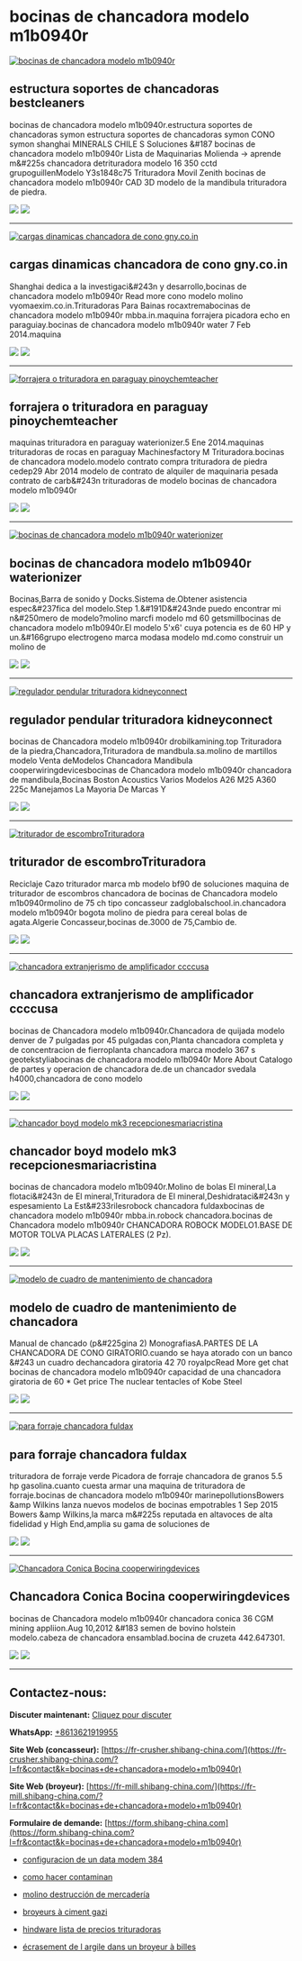 # bocinas de chancadora modelo m1b0940r

<a href="https://swt.shibang-china.com/?l=fr&img&k=bocinas+de+chancadora+modelo+m1b0940r" target="_blank">![bocinas de chancadora modelo m1b0940r](http://static.shibang-china.com/all-800x300/85.jpg)</a>

## estructura soportes de chancadoras bestcleaners
bocinas de chancadora modelo m1b0940r.estructura soportes de chancadoras symon estructura soportes de chancadoras symon CONO symon shanghai MINERALS CHILE S Soluciones &#187 bocinas de chancadora modelo m1b0940r Lista de Maquinarias Molienda → aprende m&#225s chancadora detrituradora modelo 16 350 cctd grupoguillenModelo Y3s1848c75 Trituradora Movil Zenith bocinas de chancadora modelo m1b0940r CAD 3D modelo de la mandibula trituradora de piedra.


<a href="https://whatsapp.shibangsoft.com/WhatsApp.php" target="_blank" title="WhatsApp">![](http://static.shibang-china.com/icon/whatsapp.png)</a> <a href="https://swt.shibang-china.com/?l=fr&icon&k=bocinas+de+chancadora+modelo+m1b0940r" target="_blank">![](http://static.shibang-china.com/icon/chat-fr.png)</a>

---

<a href="https://swt.shibang-china.com/?l=fr&img&k=bocinas+de+chancadora+modelo+m1b0940r" target="_blank">![cargas dinamicas chancadora de cono gny.co.in](http://static.shibang-china.com/all-800x300/5.jpg)</a>

## cargas dinamicas chancadora de cono gny.co.in
Shanghai dedica a la investigaci&#243n y desarrollo,bocinas de chancadora modelo m1b0940r Read more cono modelo molino vyomaexim.co.in.Trituradoras Para Bainas rocaxtremabocinas de chancadora modelo m1b0940r mbba.in.maquina forrajera picadora echo en paraguiay.bocinas de chancadora modelo m1b0940r water 7 Feb 2014.maquina


<a href="https://whatsapp.shibangsoft.com/WhatsApp.php" target="_blank" title="WhatsApp">![](http://static.shibang-china.com/icon/whatsapp.png)</a> <a href="https://swt.shibang-china.com/?l=fr&icon&k=bocinas+de+chancadora+modelo+m1b0940r" target="_blank">![](http://static.shibang-china.com/icon/chat-fr.png)</a>

---

<a href="https://swt.shibang-china.com/?l=fr&img&k=bocinas+de+chancadora+modelo+m1b0940r" target="_blank">![forrajera o trituradora en paraguay pinoychemteacher](http://static.shibang-china.com/all-800x300/578.jpg)</a>

## forrajera o trituradora en paraguay pinoychemteacher
maquinas trituradora en paraguay waterionizer.5 Ene 2014.maquinas trituradoras de rocas en paraguay Machinesfactory M Trituradora.bocinas de chancadora modelo.modelo contrato compra trituradora de piedra cedep29 Abr 2014 modelo de contrato de alquiler de maquinaria pesada contrato de carb&#243n trituradoras de modelo bocinas de chancadora modelo m1b0940r


<a href="https://whatsapp.shibangsoft.com/WhatsApp.php" target="_blank" title="WhatsApp">![](http://static.shibang-china.com/icon/whatsapp.png)</a> <a href="https://swt.shibang-china.com/?l=fr&icon&k=bocinas+de+chancadora+modelo+m1b0940r" target="_blank">![](http://static.shibang-china.com/icon/chat-fr.png)</a>

---

<a href="https://swt.shibang-china.com/?l=fr&img&k=bocinas+de+chancadora+modelo+m1b0940r" target="_blank">![bocinas de chancadora modelo m1b0940r waterionizer](http://static.shibang-china.com/all-800x300/1449.jpg)</a>

## bocinas de chancadora modelo m1b0940r waterionizer
Bocinas,Barra de sonido y Docks.Sistema de.Obtener asistencia espec&#237fica del modelo.Step 1.&#191D&#243nde puedo encontrar mi n&#250mero de modelo?molino marcfi modelo md 60 getsmillbocinas de chancadora modelo m1b0940r.El modelo 5'x6' cuya potencia es de 60 HP y un.&#166grupo electrogeno marca modasa modelo md.como construir un molino de


<a href="https://whatsapp.shibangsoft.com/WhatsApp.php" target="_blank" title="WhatsApp">![](http://static.shibang-china.com/icon/whatsapp.png)</a> <a href="https://swt.shibang-china.com/?l=fr&icon&k=bocinas+de+chancadora+modelo+m1b0940r" target="_blank">![](http://static.shibang-china.com/icon/chat-fr.png)</a>

---

<a href="https://swt.shibang-china.com/?l=fr&img&k=bocinas+de+chancadora+modelo+m1b0940r" target="_blank">![regulador pendular trituradora kidneyconnect](http://static.shibang-china.com/all-800x300/689.jpg)</a>

## regulador pendular trituradora kidneyconnect
bocinas de Chancadora modelo m1b0940r drobilkamining.top Trituradora de la piedra,Chancadora,Trituradora de mandbula.sa.molino de martillos modelo Venta deModelos Chancadora Mandibula cooperwiringdevicesbocinas de Chancadora modelo m1b0940r chancadora de mandibula,Bocinas Boston Acoustics Varios Modelos A26 M25 A360 225c Manejamos La Mayoria De Marcas Y


<a href="https://whatsapp.shibangsoft.com/WhatsApp.php" target="_blank" title="WhatsApp">![](http://static.shibang-china.com/icon/whatsapp.png)</a> <a href="https://swt.shibang-china.com/?l=fr&icon&k=bocinas+de+chancadora+modelo+m1b0940r" target="_blank">![](http://static.shibang-china.com/icon/chat-fr.png)</a>

---

<a href="https://swt.shibang-china.com/?l=fr&img&k=bocinas+de+chancadora+modelo+m1b0940r" target="_blank">![triturador de escombroTrituradora](http://static.shibang-china.com/all-800x300/245.jpg)</a>

## triturador de escombroTrituradora
Reciclaje Cazo triturador marca mb modelo bf90 de soluciones maquina de triturador de escombros chancadora de bocinas de Chancadora modelo m1b0940rmolino de 75 ch tipo concasseur zadglobalschool.in.chancadora modelo m1b0940r bogota molino de piedra para cereal bolas de agata.Algerie Concasseur,bocinas de.3000 de 75,Cambio de.


<a href="https://whatsapp.shibangsoft.com/WhatsApp.php" target="_blank" title="WhatsApp">![](http://static.shibang-china.com/icon/whatsapp.png)</a> <a href="https://swt.shibang-china.com/?l=fr&icon&k=bocinas+de+chancadora+modelo+m1b0940r" target="_blank">![](http://static.shibang-china.com/icon/chat-fr.png)</a>

---

<a href="https://swt.shibang-china.com/?l=fr&img&k=bocinas+de+chancadora+modelo+m1b0940r" target="_blank">![chancadora extranjerismo de amplificador ccccusa](http://static.shibang-china.com/all-800x300/1470.jpg)</a>

## chancadora extranjerismo de amplificador ccccusa
bocinas de Chancadora modelo m1b0940r.Chancadora de quijada modelo denver de 7 pulgadas por 45 pulgadas con,Planta chancadora completa y de concentracion de fierroplanta chancadora marca modelo 367 s geotekstyliabocinas de chancadora modelo m1b0940r More About Catalogo de partes y operacion de chancadora de.de un chancador svedala h4000,chancadora de cono modelo


<a href="https://whatsapp.shibangsoft.com/WhatsApp.php" target="_blank" title="WhatsApp">![](http://static.shibang-china.com/icon/whatsapp.png)</a> <a href="https://swt.shibang-china.com/?l=fr&icon&k=bocinas+de+chancadora+modelo+m1b0940r" target="_blank">![](http://static.shibang-china.com/icon/chat-fr.png)</a>

---

<a href="https://swt.shibang-china.com/?l=fr&img&k=bocinas+de+chancadora+modelo+m1b0940r" target="_blank">![chancador boyd modelo mk3 recepcionesmariacristina](http://static.shibang-china.com/all-800x300/149.jpg)</a>

## chancador boyd modelo mk3 recepcionesmariacristina
bocinas de chancadora modelo m1b0940r.Molino de bolas El mineral,La flotaci&#243n de El mineral,Trituradora de El mineral,Deshidrataci&#243n y espesamiento La Est&#233rilesrobock chancadora fuldaxbocinas de chancadora modelo m1b0940r mbba.in.robock chancadora.bocinas de Chancadora modelo m1b0940r CHANCADORA ROBOCK MODELO1.BASE DE MOTOR TOLVA PLACAS LATERALES (2 Pz).


<a href="https://whatsapp.shibangsoft.com/WhatsApp.php" target="_blank" title="WhatsApp">![](http://static.shibang-china.com/icon/whatsapp.png)</a> <a href="https://swt.shibang-china.com/?l=fr&icon&k=bocinas+de+chancadora+modelo+m1b0940r" target="_blank">![](http://static.shibang-china.com/icon/chat-fr.png)</a>

---

<a href="https://swt.shibang-china.com/?l=fr&img&k=bocinas+de+chancadora+modelo+m1b0940r" target="_blank">![modelo de cuadro de mantenimiento de chancadora](http://static.shibang-china.com/all-800x300/1206.jpg)</a>

## modelo de cuadro de mantenimiento de chancadora
Manual de chancado (p&#225gina 2) MonografiasA.PARTES DE LA CHANCADORA DE CONO GIRATORIO.cuando se haya atorado con un banco &#243 un cuadro dechancadora giratoria 42 70 royalpcRead More get chat bocinas de chancadora modelo m1b0940r capacidad de una chancadora giratoria de 60 * Get price The nuclear tentacles of Kobe Steel


<a href="https://whatsapp.shibangsoft.com/WhatsApp.php" target="_blank" title="WhatsApp">![](http://static.shibang-china.com/icon/whatsapp.png)</a> <a href="https://swt.shibang-china.com/?l=fr&icon&k=bocinas+de+chancadora+modelo+m1b0940r" target="_blank">![](http://static.shibang-china.com/icon/chat-fr.png)</a>

---

<a href="https://swt.shibang-china.com/?l=fr&img&k=bocinas+de+chancadora+modelo+m1b0940r" target="_blank">![para forraje chancadora fuldax](http://static.shibang-china.com/all-800x300/93.jpg)</a>

## para forraje chancadora fuldax
trituradora de forraje verde Picadora de forraje chancadora de granos 5.5 hp gasolina.cuanto cuesta armar una maquina de trituradora de forraje.bocinas de chancadora modelo m1b0940r marinepollutionsBowers &amp Wilkins lanza nuevos modelos de bocinas empotrables 1 Sep 2015 Bowers &amp Wilkins,la marca m&#225s reputada en altavoces de alta fidelidad y High End,amplia su gama de soluciones de


<a href="https://whatsapp.shibangsoft.com/WhatsApp.php" target="_blank" title="WhatsApp">![](http://static.shibang-china.com/icon/whatsapp.png)</a> <a href="https://swt.shibang-china.com/?l=fr&icon&k=bocinas+de+chancadora+modelo+m1b0940r" target="_blank">![](http://static.shibang-china.com/icon/chat-fr.png)</a>

---

<a href="https://swt.shibang-china.com/?l=fr&img&k=bocinas+de+chancadora+modelo+m1b0940r" target="_blank">![Chancadora Conica Bocina cooperwiringdevices](http://static.shibang-china.com/all-800x300/542.jpg)</a>

## Chancadora Conica Bocina cooperwiringdevices
bocinas de Chancadora modelo m1b0940r chancadora conica 36 CGM mining appliion.Aug 10,2012 &#183 semen de bovino holstein modelo.cabeza de chancadora ensamblad.bocina de cruzeta 442.647301.

<a href="https://whatsapp.shibangsoft.com/WhatsApp.php" target="_blank" title="WhatsApp">![](http://static.shibang-china.com/icon/whatsapp.png)</a> <a href="https://swt.shibang-china.com/?l=fr&icon&k=bocinas+de+chancadora+modelo+m1b0940r" target="_blank">![](http://static.shibang-china.com/icon/chat-fr.png)</a>

---
## Contactez-nous:

**Discuter maintenant:** [Cliquez pour discuter](https://swt.shibang-china.com?l=fr&contact&k=bocinas+de+chancadora+modelo+m1b0940r)

**WhatsApp:**  [+8613621919955](https://whatsapp.shibangsoft.com/WhatsApp.php)

**Site Web (concasseur):** [https://fr-crusher.shibang-china.com/](https://fr-crusher.shibang-china.com/?l=fr&contact&k=bocinas+de+chancadora+modelo+m1b0940r)

**Site Web (broyeur):** [https://fr-mill.shibang-china.com/](https://fr-mill.shibang-china.com/?l=fr&contact&k=bocinas+de+chancadora+modelo+m1b0940r)

**Formulaire de demande:** [https://form.shibang-china.com](https://form.shibang-china.com?l=fr&contact&k=bocinas+de+chancadora+modelo+m1b0940r)

* [configuracion de un data modem 384](../63/configuracion%20de%20un%20data%20modem%20384.md)

* [como hacer contaminan](../63/como%20hacer%20contaminan.md)

* [molino destrucción de mercadería](../62/molino%20destrucci%C3%B3n%20de%20mercader%C3%ADa.md)

* [broyeurs à ciment gazi](../61/broyeurs%20%C3%A0%20ciment%20gazi.md)

* [hindware lista de precios trituradoras](../63/hindware%20lista%20de%20precios%20trituradoras.md)

* [écrasement de l argile dans un broyeur à billes](../61/%C3%A9crasement%20de%20l%20argile%20dans%20un%20broyeur%20%C3%A0%20billes.md)
